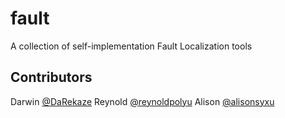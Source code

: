 # fault

A collection of self-implementation Fault Localization tools

## Contributors

Darwin [@DaRekaze](https://github.com/darekaze)
Reynold [@reynoldpolyu](https://github.com/reynoldpolyu)
Alison [@alisonsyxu](https://github.comalisonsyxu)
